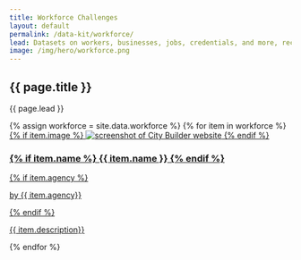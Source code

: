 ```yaml
---
title: Workforce Challenges
layout: default
permalink: /data-kit/workforce/
lead: Datasets on workers, businesses, jobs, credentials, and more, recommended by government experts for solving key workforce challenges.
image: /img/hero/workforce.png
---
```


<main id="main-content">
  <section>
    <div class="grid-container">
      <div class="maxw-mobile-lg">
        <h1
          class="hero--heading margin-top-10 line-height-sans-3 text-thin font-lang-13"
        >
          {{ page.title }}
        </h1>
        <p class="font-sans-md">{{ page.lead }}</p>
      </div>
    </div>
  </section>
  <section class="usa-section usa-graphic-list grid-container">
    <div class="grid-row grid-gap">
      {% assign workforce = site.data.workforce %}
      {% for item in workforce %}
        <div
         class="desktop:grid-col-4 tablet:grid-col-6 usa-media-block margin-bottom-3 desktop:margin-bottom-0"
        >
          <a href="{{item.link}}" name="{{item.name}}">
            <div name="productCard" class="usa-media-block__body">
              {% if item.image %}
                <img
                  class="usa-media-block__img"
                  src="{{ item.image}}"
                  alt="screenshot of City Builder website"
                />
              {% endif %}
              <h3>
                {% if item.name %}
                  {{ item.name }}
                {% endif %}
              </h3>
              {% if item.agency %}
                <p>
                  by {{ item.agency}}
                </p>
              {% endif %}
              <p>
                {{ item.description}}
              </p>
            </div>
          </a>
        </div>
      {% endfor %}
    </div>
  </section>
</main>

